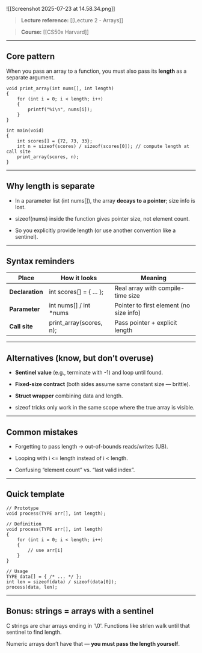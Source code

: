 
![[Screenshot 2025-07-23 at 14.58.34.png]]
  

> **Lecture reference:** [[Lecture 2 - Arrays]]

> **Course:** [[CS50x Harvard]]

---

## **Core pattern**

  

When you pass an array to a function, you must also pass its **length** as a separate argument.

```
void print_array(int nums[], int length)
{
    for (int i = 0; i < length; i++)
    {
        printf("%i\n", nums[i]);
    }
}

int main(void)
{
    int scores[] = {72, 73, 33};
    int n = sizeof(scores) / sizeof(scores[0]); // compute length at call site
    print_array(scores, n);
}
```

---

## **Why length is separate**

- In a parameter list (int nums[]), the array **decays to a pointer**; size info is lost.
    
- sizeof(nums) inside the function gives pointer size, not element count.
    
- So you explicitly provide length (or use another convention like a sentinel).
    

---

## **Syntax reminders**

|**Place**|**How it looks**|**Meaning**|
|---|---|---|
|**Declaration**|int scores[] = { … };|Real array with compile-time size|
|**Parameter**|int nums[] / int *nums|Pointer to first element (no size info)|
|**Call site**|print_array(scores, n);|Pass pointer + explicit length|

---

## **Alternatives (know, but don’t overuse)**

- **Sentinel value** (e.g., terminate with -1) and loop until found.
    
- **Fixed-size contract** (both sides assume same constant size — brittle).
    
- **Struct wrapper** combining data and length.
    
- sizeof tricks only work in the same scope where the true array is visible.
    

---

## **Common mistakes**

- Forgetting to pass length → out-of-bounds reads/writes (UB).
    
- Looping with i <= length instead of i < length.
    
- Confusing “element count” vs. “last valid index”.
    

---

## **Quick template**

```
// Prototype
void process(TYPE arr[], int length);

// Definition
void process(TYPE arr[], int length)
{
    for (int i = 0; i < length; i++)
    {
        // use arr[i]
    }
}

// Usage
TYPE data[] = { /* ... */ };
int len = sizeof(data) / sizeof(data[0]);
process(data, len);
```

---

## **Bonus: strings = arrays with a sentinel**

  

C strings are char arrays ending in '\0'. Functions like strlen walk until that sentinel to find length.

Numeric arrays don’t have that — **you must pass the length yourself**.